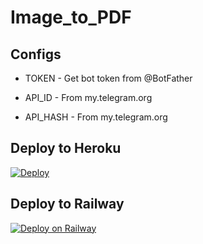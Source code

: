 # Image_to_PDF


## Configs

* TOKEN  - Get bot token from @BotFather

* API_ID     - From my.telegram.org 

* API_HASH    - From my.telegram.org


## Deploy to Heroku
[![Deploy](https://www.herokucdn.com/deploy/button.svg)](https://heroku.com/deploy?template=https://github.com/Rexinazor/Image_to_PDF)

## Deploy to Railway

[![Deploy on Railway](https://railway.app/button.svg)](https://railway.app/new/template?template=https%3A%2F%2Fgithub.com%2FRexinazor%2FImage_to_PDF%2Ftree%2Fmain&plugins=API_IDDesc=api_id%2C+from+my.telegram.org&API_HASHDesc=api_hash%2C+from+my.telegram.org&TOKENDesc=Token%2C+from+Botfather)
